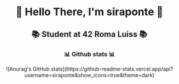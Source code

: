 <h1 align=center> 🐧 Hello There, I'm siraponte 🐧 </h1>

<h2 align=center> 📚 Student at 42 Roma Luiss 📚 </h2>

<h3 align=center> 📊 Github stats 📊 </h3>

<p align=center> ![Anurag's GitHub stats](https://github-readme-stats.vercel.app/api?username=siraponte&show_icons=true&theme=dark) </p>
